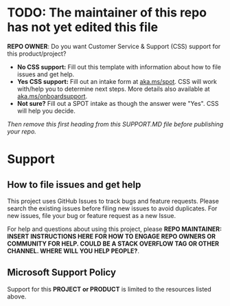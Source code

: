 # TODO: The maintainer of this repo has not yet edited this file

**REPO OWNER**: Do you want Customer Service & Support (CSS) support for this
product/project?

-   **No CSS support:** Fill out this template with information about how to
    file issues and get help.
-   **Yes CSS support:** Fill out an intake form at
    [aka.ms/spot](https://aka.ms/spot). CSS will work with/help you to determine
    next steps. More details also available at
    [aka.ms/onboardsupport](https://aka.ms/onboardsupport).
-   **Not sure?** Fill out a SPOT intake as though the answer were "Yes". CSS
    will help you decide.

_Then remove this first heading from this SUPPORT.MD file before publishing your
repo._

# Support

## How to file issues and get help

This project uses GitHub Issues to track bugs and feature requests. Please
search the existing issues before filing new issues to avoid duplicates. For new
issues, file your bug or feature request as a new Issue.

For help and questions about using this project, please **REPO MAINTAINER:
INSERT INSTRUCTIONS HERE FOR HOW TO ENGAGE REPO OWNERS OR COMMUNITY FOR HELP.
COULD BE A STACK OVERFLOW TAG OR OTHER CHANNEL. WHERE WILL YOU HELP PEOPLE?**.

## Microsoft Support Policy

Support for this **PROJECT or PRODUCT** is limited to the resources listed
above.
